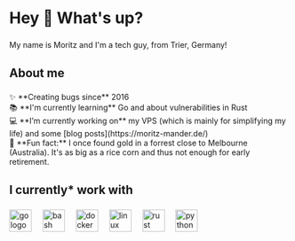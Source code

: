 
<h1 align="left">Hey 👋 What's up?</h1>

###

<p align="left">My name is Moritz and I'm a tech guy, from Trier, Germany!</p>

###

<h2 align="left">About me</h2>

###

<p align="left">✨ **Creating bugs since** 2016<br>📚 **I'm currently learning** Go and about vulnerabilities in Rust<br>💻 **I’m currently working on** my VPS (which is mainly for simplifying my life) and some [blog posts](https://moritz-mander.de/)<br>🎲 **Fun fact:** I once found gold in a forrest close to Melbourne (Australia). It's as big as a rice corn and thus not enough for early retirement.</p>

###

<h2 align="left">I currently* work with</h2>

###

<div align="left">
  <img src="https://skillicons.dev/icons?i=go" height="40" alt="go logo"  />
  <img width="12" />
  <img src="https://skillicons.dev/icons?i=bash" height="40" alt="bash logo"  />
  <img width="12" />
  <img src="https://skillicons.dev/icons?i=docker" height="40" alt="docker logo"  />
  <img width="12" />
  <img src="https://skillicons.dev/icons?i=linux" height="40" alt="linux logo"  />
  <img width="12" />
  <img src="https://skillicons.dev/icons?i=rust" height="40" alt="rust logo"  />
  <img width="12" />
  <img src="https://skillicons.dev/icons?i=py" height="40" alt="python logo"  />
</div>

###


<!--
## Hi there 👋
- 💻 I’m currently working on my VPS with different services (which mainly simplify my life) and some [blog posts](https://moritz-mander.de/)
- 🌱 I’m currently learning Go and about vulnerabilties in Rust
- ⚡ Fun fact: I once found gold in a forrest close to Melbourne (Australia). It's as big as a rice corn and thus not enough for early retirement.


**mitgitumgekippt/mitgitumgekippt** is a ✨ _special_ ✨ repository because its `README.md` (this file) appears on your GitHub profile.

Here are some ideas to get you started:

- 🔭 I’m currently working on ...
- 🌱 I’m currently learning ...
- 👯 I’m looking to collaborate on ...
- 🤔 I’m looking for help with ...
- 💬 Ask me about ...
- 📫 How to reach me: ...
- 😄 Pronouns: ...
- ⚡ Fun fact: ...
-->
